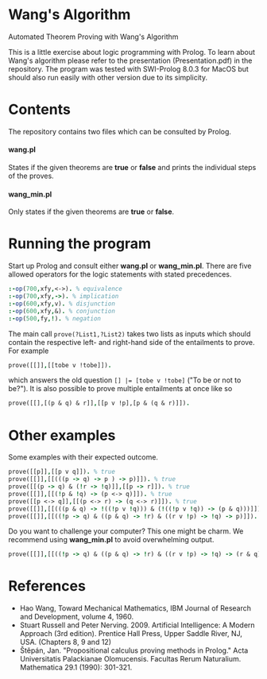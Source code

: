 # Wang's Algorithm

Automated Theorem Proving with Wang's Algorithm

This is a little exercise about logic programming with Prolog. To learn about Wang's algorithm please refer to the presentation (Presentation.pdf) in the repository. The program was tested with SWI-Prolog 8.0.3 for MacOS but should also run easily with other version due to its simplicity.

# Contents

The repository contains two files which can be consulted by Prolog.

#### wang.pl

States if the given theorems are **true** or **false** and prints the individual steps of the proves.

#### wang_min.pl

Only states if the given theorems are **true** or **false**.

# Running the program

Start up Prolog and consult either **wang.pl** or **wang_min.pl**. There are five allowed operators for the logic statements with stated precedences.

``` prolog
:-op(700,xfy,<->). % equivalence
:-op(700,xfy,->). % implication
:-op(600,xfy,v). % disjunction
:-op(600,xfy,&). % conjunction
:-op(500,fy,!). % negation
```

The main call `prove(?List1,?List2)` takes two lists as inputs which should contain the respective left- and right-hand side of the entailments to prove. For example

``` prolog
prove([[]],[[tobe v !tobe]]).
```

which answers the old question `[] |= [tobe v !tobe]` ("To be or not to be?"). It is also possible to prove multiple entailments at once like so

``` prolog
prove([[],[(p & q) & r]],[[p v !p],[p & (q & r)]]).
```

# Other examples

Some examples with their expected outcome.

``` prolog
prove([[p]],[[p v q]]). % true
prove([[]],[[(((p -> q) -> p ) -> p)]]). % true
prove([[(p -> q) & (!r -> !q)]],[[p -> r]]). % true
prove([[]],[[(!p & !q) -> (p <-> q)]]). % true
prove([[p <-> q]],[[(p <-> r) -> (q <-> r)]]). % true
prove([[]],[[(((p & q) -> !((!p v !q))) & (!((!p v !q)) -> (p & q)))]]). % true
prove([[]],[[((!p -> q) & ((p & q) -> !r) & ((r v !p) -> !q) -> p)]]). % true

```

Do you want to challenge your computer? This one might be charm. We recommend using 
**wang_min.pl** to avoid overwhelming output.

``` prolog
prove([[]],[[((!p -> q) & ((p & q) -> !r) & ((r v !p) -> !q) -> (r & q))]]). % true
```

# References

- Hao Wang, Toward Mechanical Mathematics, IBM Journal of Research and Development, volume 4, 1960.
- Stuart Russell and Peter Nerving. 2009. Artificial Intelligence: A Modern Approach (3rd edition). Prentice Hall Press, Upper Saddle River, NJ, USA. (Chapters 8, 9 and 12)
- Štěpán, Jan. "Propositional calculus proving methods in Prolog." Acta Universitatis Palackianae Olomucensis. Facultas Rerum Naturalium. Mathematica 29.1 (1990): 301-321.
